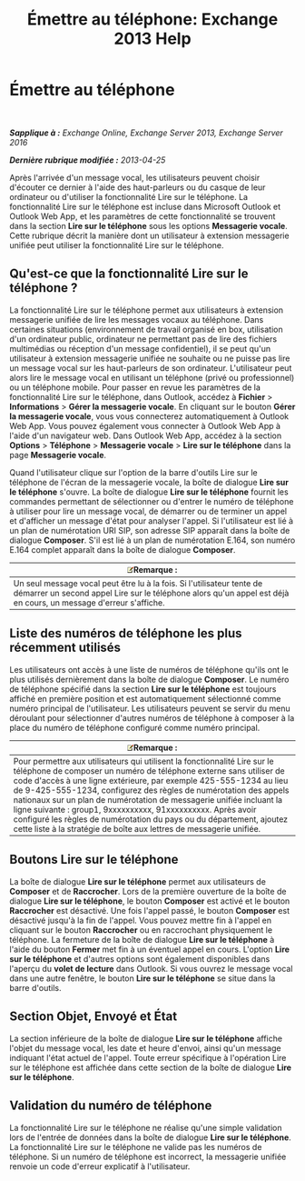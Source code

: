 ﻿---
title: 'Émettre au téléphone: Exchange 2013 Help'
TOCTitle: Émettre au téléphone
ms:assetid: 511e4950-340a-48cc-a020-35d11e76b993
ms:mtpsurl: https://technet.microsoft.com/fr-fr/library/Dn205136(v=EXCHG.150)
ms:contentKeyID: 54652731
ms.date: 05/23/2018
mtps_version: v=EXCHG.150
ms.translationtype: MT
---

# Émettre au téléphone

 

_**Sapplique à :** Exchange Online, Exchange Server 2013, Exchange Server 2016_

_**Dernière rubrique modifiée :** 2013-04-25_

Après l'arrivée d'un message vocal, les utilisateurs peuvent choisir d'écouter ce dernier à l'aide des haut-parleurs ou du casque de leur ordinateur ou d'utiliser la fonctionnalité Lire sur le téléphone. La fonctionnalité Lire sur le téléphone est incluse dans Microsoft Outlook et Outlook Web App, et les paramètres de cette fonctionnalité se trouvent dans la section **Lire sur le téléphone** sous les options **Messagerie vocale**. Cette rubrique décrit la manière dont un utilisateur à extension messagerie unifiée peut utiliser la fonctionnalité Lire sur le téléphone.

## Qu'est-ce que la fonctionnalité Lire sur le téléphone ?

La fonctionnalité Lire sur le téléphone permet aux utilisateurs à extension messagerie unifiée de lire les messages vocaux au téléphone. Dans certaines situations (environnement de travail organisé en box, utilisation d'un ordinateur public, ordinateur ne permettant pas de lire des fichiers multimédias ou réception d'un message confidentiel), il se peut qu'un utilisateur à extension messagerie unifiée ne souhaite ou ne puisse pas lire un message vocal sur les haut-parleurs de son ordinateur. L'utilisateur peut alors lire le message vocal en utilisant un téléphone (privé ou professionnel) ou un téléphone mobile. Pour passer en revue les paramètres de la fonctionnalité Lire sur le téléphone, dans Outlook, accédez à **Fichier** \> **Informations** \> **Gérer la messagerie vocale**. En cliquant sur le bouton **Gérer la messagerie vocale**, vous vous connecterez automatiquement à Outlook Web App. Vous pouvez également vous connecter à Outlook Web App à l'aide d'un navigateur web. Dans Outlook Web App, accédez à la section **Options** \> **Téléphone** \> **Messagerie vocale** \> **Lire sur le téléphone** dans la page **Messagerie vocale**.

Quand l'utilisateur clique sur l'option de la barre d'outils Lire sur le téléphone de l'écran de la messagerie vocale, la boîte de dialogue **Lire sur le téléphone** s'ouvre. La boîte de dialogue **Lire sur le téléphone** fournit les commandes permettant de sélectionner ou d'entrer le numéro de téléphone à utiliser pour lire un message vocal, de démarrer ou de terminer un appel et d'afficher un message d'état pour analyser l'appel. Si l'utilisateur est lié à un plan de numérotation URI SIP, son adresse SIP apparaît dans la boîte de dialogue **Composer**. S'il est lié à un plan de numérotation E.164, son numéro E.164 complet apparaît dans la boîte de dialogue **Composer**.

<table>
<thead>
<tr class="header">
<th><img src="images/JJ159664.note(EXCHG.150).gif" title="Remarque" alt="Remarque" />Remarque :</th>
</tr>
</thead>
<tbody>
<tr class="odd">
<td>Un seul message vocal peut être lu à la fois. Si l'utilisateur tente de démarrer un second appel Lire sur le téléphone alors qu'un appel est déjà en cours, un message d'erreur s'affiche.</td>
</tr>
</tbody>
</table>


## Liste des numéros de téléphone les plus récemment utilisés

Les utilisateurs ont accès à une liste de numéros de téléphone qu'ils ont le plus utilisés dernièrement dans la boîte de dialogue **Composer**. Le numéro de téléphone spécifié dans la section **Lire sur le téléphone** est toujours affiché en première position et est automatiquement sélectionné comme numéro principal de l'utilisateur. Les utilisateurs peuvent se servir du menu déroulant pour sélectionner d'autres numéros de téléphone à composer à la place du numéro de téléphone configuré comme numéro principal.

<table>
<thead>
<tr class="header">
<th><img src="images/JJ159664.note(EXCHG.150).gif" title="Remarque" alt="Remarque" />Remarque :</th>
</tr>
</thead>
<tbody>
<tr class="odd">
<td>Pour permettre aux utilisateurs qui utilisent la fonctionnalité Lire sur le téléphone de composer un numéro de téléphone externe sans utiliser de code d'accès à une ligne extérieure, par exemple 425-555-1234 au lieu de 9-425-555-1234, configurez des règles de numérotation des appels nationaux sur un plan de numérotation de messagerie unifiée incluant la ligne suivante : group1, 9xxxxxxxxxx, 91xxxxxxxxxx. Après avoir configuré les règles de numérotation du pays ou du département, ajoutez cette liste à la stratégie de boîte aux lettres de messagerie unifiée.</td>
</tr>
</tbody>
</table>


## Boutons Lire sur le téléphone

La boîte de dialogue **Lire sur le téléphone** permet aux utilisateurs de **Composer** et de **Raccrocher**. Lors de la première ouverture de la boîte de dialogue **Lire sur le téléphone**, le bouton **Composer** est activé et le bouton **Raccrocher** est désactivé. Une fois l'appel passé, le bouton **Composer** est désactivé jusqu'à la fin de l'appel. Vous pouvez mettre fin à l'appel en cliquant sur le bouton **Raccrocher** ou en raccrochant physiquement le téléphone. La fermeture de la boîte de dialogue **Lire sur le téléphone** à l'aide du bouton **Fermer** met fin à un éventuel appel en cours. L'option **Lire sur le téléphone** et d'autres options sont également disponibles dans l'aperçu du **volet de lecture** dans Outlook. Si vous ouvrez le message vocal dans une autre fenêtre, le bouton **Lire sur le téléphone** se situe dans la barre d'outils.

## Section Objet, Envoyé et État

La section inférieure de la boîte de dialogue **Lire sur le téléphone** affiche l'objet du message vocal, les date et heure d'envoi, ainsi qu'un message indiquant l'état actuel de l'appel. Toute erreur spécifique à l'opération Lire sur le téléphone est affichée dans cette section de la boîte de dialogue **Lire sur le téléphone**.

## Validation du numéro de téléphone

La fonctionnalité Lire sur le téléphone ne réalise qu'une simple validation lors de l'entrée de données dans la boîte de dialogue **Lire sur le téléphone**. La fonctionnalité Lire sur le téléphone ne valide pas les numéros de téléphone. Si un numéro de téléphone est incorrect, la messagerie unifiée renvoie un code d'erreur explicatif à l'utilisateur.

